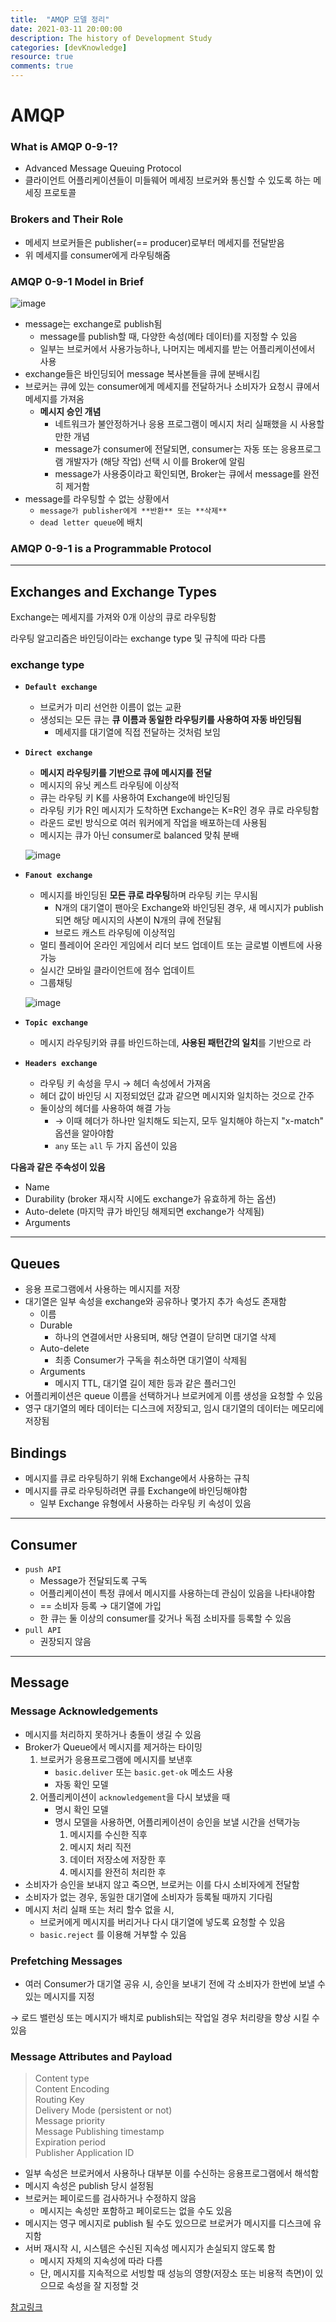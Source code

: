 ```yaml
---
title:  "AMQP 모델 정리"
date: 2021-03-11 20:00:00
description: The history of Development Study
categories: [devKnowledge]
resource: true
comments: true
---
```



# AMQP

### What is AMQP 0-9-1?

- Advanced Message Queuing Protocol
- 클라이언트 어플리케이션들이 미들웨어 메세징 브로커와 통신할 수 있도록 하는 메세징 프로토콜

### Brokers and Their Role

- 메세지 브로커들은 publisher(== producer)로부터 메세지를 전달받음
- 위 메세지를 consumer에게 라우팅해줌

### AMQP 0-9-1 Model in Brief

![image](https://www.rabbitmq.com/img/tutorials/intro/hello-world-example-routing.png)

- message는 exchange로 publish됨
    - message를 publish할 때, 다양한 속성(메타 데이터)를 지정할 수 있음
    - 일부는 브로커에서 사용가능하나, 나머지는 메세지를 받는 어플리케이션에서 사용
- exchange들은 바인딩되어 message 복사본들을 큐에 분배시킴
- 브로커는 큐에 있는 consumer에게 메세지를 전달하거나 소비자가 요청시 큐에서 메세지를 가져옴
    - **메시지 승인 개념**
        - 네트워크가 불안정하거나 응용 프로그램이 메시지 처리 실패했을 시 사용할만한 개념
        - message가 consumer에 전달되면, consumer는 자동 또는 응용프로그램 개발자가 (해당 작업) 선택 시 이를 Broker에 알림
        - message가 사용중이라고 확인되면, Broker는 큐에서 message를 완전히 제거함
- message를 라우팅할 수 없는 상황에서
    - `message가 publisher에게 **반환** 또는 **삭제**`
    - `dead letter queue`에 배치

### AMQP 0-9-1 is a Programmable Protocol

---

## Exchanges and Exchange Types

Exchange는 메세지를 가져와 0개 이상의 큐로 라우팅함

라우팅 알고리즘은 바인딩이라는 exchange type 및 규칙에 따라 다름

### **exchange type**

- **`Default exchange`**
    - 브로커가 미리 선언한 이름이 없는 교환
    - 생성되는 모든 큐는 **큐 이름과 동일한 라우팅키를 사용하여 자동 바인딩됨**
        - 메세지를 대기열에 직접 전달하는 것처럼 보임
- **`Direct exchange`**
    - **메시지 라우팅키를 기반으로 큐에 메시지를 전달**
    - 메시지의 유닛 케스트 라우팅에 이상적
    - 큐는 라우팅 키 K를 사용하여 Exchange에 바인딩됨
    - 라우팅 키가 R인 메시지가 도착하면 Exchange는 K=R인 경우 큐로 라우팅함
    - 라운드 로빈 방식으로 여러 워커에게 작업을 배포하는데 사용됨
    - 메시지는 큐가 아닌 consumer로 balanced 맞춰 분배

    ![image](https://www.rabbitmq.com/img/tutorials/intro/exchange-direct.png)

- **`Fanout exchange`**
    - 메시지를 바인딩된 **모든 큐로 라우팅**하며 라우팅 키는 무시됨
        - N개의 대기열이 팬아웃 Exchange와 바인딩된 경우, 새 메시지가 publish되면 해당 메시지의 사본이 N개의 큐에 전달됨
        - 브로드 캐스트 라우팅에 이상적임
    - 멀티 플레이어 온라인 게임에서 리더 보드 업데이트 또는 글로벌 이벤트에 사용 가능
    - 실시간 모바일 클라이언트에 점수 업데이트
    - 그룹채팅

    ![image](https://www.rabbitmq.com/img/tutorials/intro/exchange-fanout.png)

- **`Topic exchange`**
    - 메시지 라우팅키와 큐를 바인드하는데, **사용된 패턴간의 일치**를 기반으로 라
- **`Headers exchange`**
    - 라우팅 키 속성을 무시 → 헤더 속성에서 가져옴
    - 헤더 값이 바인딩 시 지정되었던 값과 같으면 메시지와 일치하는 것으로 간주
    - 둘이상의 헤더를 사용하여 해결 가능
        - → 이때 헤더가 하나만 일치해도 되는지, 모두 일치해야 하는지 "x-match" 옵션을 알아야함
        - `any` 또는 `all` 두 가지 옵션이 있음

**다음과 같은 주속성이 있음**

- Name
- Durability (broker 재시작 시에도 exchange가 유효하게 하는 옵션)
- Auto-delete (마지막 큐가 바인딩 해제되면 exchange가 삭제됨)
- Arguments

---

## Queues

- 응용 프로그램에서 사용하는 메시지를 저장
- 대기열은 일부 속성을 exchange와 공유하나 몇가지 추가 속성도 존재함
    - 이름
    - Durable
        - 하나의 연결에서만 사용되며, 해당 연결이 닫히면 대기열 삭제
    - Auto-delete
        - 최종 Consumer가 구독을 취소하면 대기열이 삭제됨
    - Arguments
        - 메시지 TTL, 대기열 길이 제한 등과 같은 플러그인
- 어플리케이션은 queue 이름을 선택하거나 브로커에게 이름 생성을 요청할 수 있음
- 영구 대기열의 메타 데이터는 디스크에 저장되고, 임시 대기열의 데이터는 메모리에 저장됨

## Bindings

- 메시지를 큐로 라우팅하기 위해 Exchange에서 사용하는 규칙
- 메시지를 큐로 라우팅하려면 큐를 Exchange에 바인딩해야함
    - 일부 Exchange 유형에서 사용하는 라우팅 키 속성이 있음

---

## Consumer

- `push API`
    - Message가 전달되도록 구독
    - 어플리케이션이 특정 큐에서 메시지를 사용하는데 관심이 있음을 나타내야함
    - == 소비자 등록 → 대기열에 가입
    - 한 큐는 둘 이상의 consumer를 갖거나 독점 소비자를 등록할 수 있음
- `pull API`
    - 권장되지 않음

---

## Message

### Message Acknowledgements

- 메시지를 처리하지 못하거나 충돌이 생길 수 있음
- Broker가 Queue에서 메시지를 제거하는 타이밍
    1. 브로커가 응용프로그램에 메시지를 보낸후 
        - `basic.deliver` 또는 `basic.get-ok` 메소드 사용
        - 자동 확인 모델
    2. 어플리케이션이 `acknowledgement`을 다시 보냈을 때
        - 명시 확인 모델
        - 명시 모델을 사용하면, 어플리케이션이 승인을 보낼 시간을 선택가능
            1. 메시지를 수신한 직후
            2. 메시지 처리 직전
            3. 데이터 저장소에 저장한 후
            4. 메시지를 완전히 처리한 후
- 소비자가 승인을 보내지 않고 죽으면, 브로커는 이를 다시 소비자에게 전달함
- 소비자가 없는 경우, 동일한 대기열에 소비자가 등록될 때까지 기다림
- 메시지 처리 실패 또는 처리 할수 없을 시,
    - 브로커에게 메시지를 버리거나 다시 대기열에 넣도록 요청할 수 있음
    - `basic.reject` 를 이용해 거부할 수 있음

### Prefetching Messages

- 여러 Consumer가 대기열 공유 시, 승인을 보내기 전에 각 소비자가 한번에 보낼 수 있는 메시지를 지정

→ 로드 밸런싱 또는 메시지가 배치로 publish되는 작업일 경우 처리량을 향상 시킬 수 있음

### Message Attributes and Payload

> Content type <br>
> Content Encoding <br>
Routing Key <br>
Delivery Mode (persistent or not) <br>
Message priority <br>
Message Publishing timestamp <br>
Expiration period <br>
Publisher Application ID <br>

- 일부 속성은 브로커에서 사용하나 대부분 이를 수신하는 응용프로그램에서 해석함
- 메시지 속성은 publish 당시 설정됨
- 브로커는 페이로드를 검사하거나 수정하지 않음
    - 메시지는 속성만 포함하고 페이로드는 없을 수도 있음
- 메시지는 영구 메시지로 publish 될 수도 있으므로 브로커가 메시지를 디스크에 유지함
- 서버 재시작 시, 시스템은 수신된 지속성 메시지가 손실되지 않도록 함
    - 메시지 자체의 지속성에 따라 다름
    - 단, 메시지를 지속적으로 서빙할 때 성능의 영향(저장소 또는 비용적 측면)이 있으므로 속성을 잘 지정할 것

[참고링크](https://www.rabbitmq.com/tutorials/amqp-concepts.html#amqp-model)